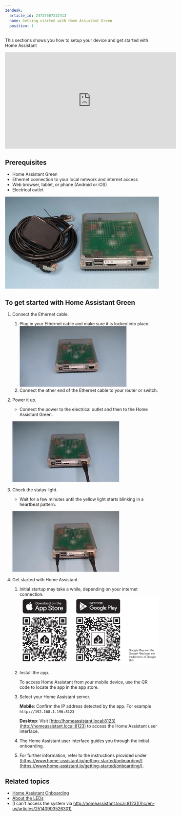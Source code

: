 ```yaml
---
zendesk:
  article_id: 24737667232413
  name: Getting started with Home Assistant Green
  position: 1
---
```


This sections shows you how to setup your device and get started with Home Assistant

 <div class='videoWrapper'>
    <iframe width="560" height="315" src="https://www.youtube.com/embed/u8sk6B8_Qkc?start=33" videotitle="Getting started with Home Assistant Green" frameborder="0" allow="accelerometer; autoplay; encrypted-media; gyroscope; picture-in-picture" controls>
    </iframe>
  </div>

## Prerequisites

- Home Assistant Green
- Ethernet connection to your local network and internet access
- Web browser, tablet, or phone (Android or iOS)
- Electrical outlet

![Home Assistant Green with power supply](/static/img/green/green-box-contents.webp)

## To get started with Home Assistant Green

1. Connect the Ethernet cable.

   1. Plug in your Ethernet cable and make sure it is locked into place.
      ![Connecting the Ethernet cable to the device](/static/img/green/green_connect_ethernet.webp)
   2. Connect the other end of the Ethernet cable to your router or switch.

2. Power it up.

   - Connect the power to the electrical outlet and then to the Home Assistant Green.

   ![Connecting the power cable to the device](/static/img/green/green_connect_power.webp)

3. Check the status light.

   - Wait for a few minutes until the yellow light starts blinking in a heartbeat pattern.

   ![Yellow status light blinking in a heartbeat pattern](/static/img/green/green_yellow_heartbeat.webp)

4. Get started with Home Assistant.

   1. Initial startup may take a while, depending on your internet connection.
      ![Home Assistant user interface on a screen](/static/img/green/getting_started_04.png)
   2. Install the app.

      To access Home Assistant from your mobile device, use the QR code to locate the app in the app store.

   3. Select your Home Assistant server.

      **Mobile**: Confirm the IP address detected by the app. For example `http://192.168.1.196:8123`

      **Desktop**: Visit [http://homeassistant.local:8123](http://homeassistant.local:8123) to access the Home Assistant user interface.

   4. The Home Assistant user interface guides you through the initial onboarding.

   5. For further information, refer to the instructions provided under [https://www.home-assistant.io/getting-started/onboarding/](https://www.home-assistant.io/getting-started/onboarding/).

## Related topics

- [Home Assistant Onboarding](https://www.home-assistant.io/getting-started/onboarding/)
- [About the LEDs](/hc/en-us/articles/25210352599197)
- [I can't access the system via http://homeassistant.local:8123](/hc/en-us/articles/25140903526301)
